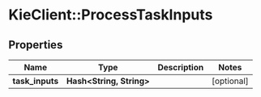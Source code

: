 # KieClient::ProcessTaskInputs

## Properties
Name | Type | Description | Notes
------------ | ------------- | ------------- | -------------
**task_inputs** | **Hash&lt;String, String&gt;** |  | [optional] 


